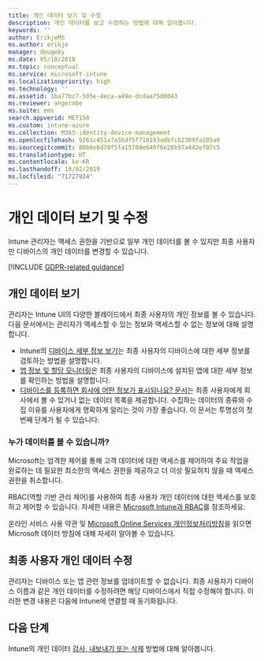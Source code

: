 ```yaml
---
title: 개인 데이터 보기 및 수정
description: 개인 데이터를 보고 수정하는 방법에 대해 알아봅니다.
keywords: ''
author: ErikjeMS
ms.author: erikje
manager: dougeby
ms.date: 05/18/2018
ms.topic: conceptual
ms.service: microsoft-intune
ms.localizationpriority: high
ms.technology: ''
ms.assetid: 1ba77bc7-505e-4eca-a49e-dcdaa75d0043
ms.reviewer: angerobe
ms.suite: ems
search.appverid: MET150
ms.custom: intune-azure
ms.collection: M365-identity-device-management
ms.openlocfilehash: 9261c451a7a5bdf5f718193adbfcb2389fa285a0
ms.sourcegitcommit: 88b6e6d70f5fa15708e640f6e20b97a442ef07c5
ms.translationtype: HT
ms.contentlocale: ko-KR
ms.lasthandoff: 10/02/2019
ms.locfileid: "71727924"
---
```

# <a name="view-and-correct-personal-data"></a>개인 데이터 보기 및 수정

Intune 관리자는 액세스 권한을 기반으로 일부 개인 데이터를 볼 수 있지만 최종 사용자만 디바이스의 개인 데이터를 변경할 수 있습니다.

[!INCLUDE [GDPR-related guidance](../includes/gdpr-dsr-and-stp-note.md)]


## <a name="view-personal-data"></a>개인 데이터 보기

관리자는 Intune UI의 다양한 블레이드에서 최종 사용자의 개인 정보를 볼 수 있습니다. 다음 문서에서는 관리자가 액세스할 수 있는 정보와 액세스할 수 없는 정보에 대해 설명합니다.
- Intune의 [디바이스 세부 정보 보기](../remote-actions/device-inventory.md)는 최종 사용자의 디바이스에 대한 세부 정보를 검토하는 방법을 설명합니다.
- [앱 정보 및 할당 모니터링](../apps/apps-monitor.md)은 최종 사용자의 디바이스에 설치된 앱에 대한 세부 정보를 확인하는 방법을 설명합니다.
- [디바이스를 등록하면 회사에 어떤 정보가 표시되나요? 문서](https://docs.microsoft.com/intune-user-help/what-info-can-your-company-see-when-you-enroll-your-device-in-intune)는 최종 사용자에게 회사에서 볼 수 있거나 없는 데이터 목록을 제공합니다. 수집하는 데이터의 종류와 수집 이유를 사용자에게 명확하게 알리는 것이 가장 좋습니다. 이 문서는 투명성의 첫 번째 단계가 될 수 있습니다.

### <a name="who-can-view-the-data"></a>누가 데이터를 볼 수 있습니까?

Microsoft는 엄격한 제어를 통해 고객 데이터에 대한 액세스를 제어하여 주요 작업을 완료하는 데 필요한 최소한의 액세스 권한을 제공하고 더 이상 필요하지 않을 때 액세스 권한을 취소합니다. 

RBAC(역할 기반 관리 제어)를 사용하여 최종 사용자 개인 데이터에 대한 액세스를 보호하고 제어할 수 있습니다. 자세한 내용은 [Microsoft Intune과 RBAC](../fundamentals/role-based-access-control.md)를 참조하세요.

온라인 서비스 사용 약관 및 [Microsoft Online Services 개인정보처리방침](http://go.microsoft.com/fwlink/p/?linkid=131004&clcid=0x409)을 읽으면 Microsoft 데이터 방침에 대해 자세히 알아볼 수 있습니다. 

## <a name="correct-end-user-personal-data"></a>최종 사용자 개인 데이터 수정

관리자는 디바이스 또는 앱 관련 정보를 업데이트할 수 없습니다. 최종 사용자가 디바이스 이름과 같은 개인 데이터를 수정하려면 해당 디바이스에서 직접 수정해야 합니다. 이러한 변경 내용은 다음에 Intune에 연결할 때 동기화됩니다.


## <a name="next-steps"></a>다음 단계

Intune의 개인 데이터 [감사, 내보내기 또는 삭제](privacy-data-audit-export-delete.md) 방법에 대해 알아봅니다.

